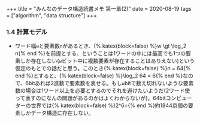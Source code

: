 +++
title = "みんなのデータ構造読書メモ 第一章(2)"
date = 2020-08-19
tags = ["algorithm", "data structure"]
+++

### 1.4 計算モデル
* ワード幅`w`と要素数`n`があるとき、{% katex(block=false) %}w \gt \log_2 n{% end %}を前提とする、ということは1ワードの中には最高でも1つの要素しか存在しない(`w`ビット中に複数要素が存在することはありえない)という仮定のもとでの話だと思う。このとき{% katex(block=false) %}n = 64{% end %}とすると、{% katex(block=false) %}\log_2 64 = 6{% end %}なので、6bitあれば2進数で要素数を表せる。もし`w`bitで数え切れないような要素数の場合は1ワード以上を必要とするのでそれを避けたいようだ(2ワード使って表すのになんの問題があるのかはよくわからないが)。64bitコンピューターの世界では{% katex(block=false) %}2^6={% end %}約1844京個の要素しかデータ構造に存在しない。

<!-- more -->
